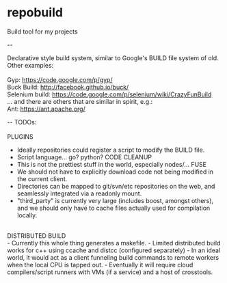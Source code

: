 repobuild
==========

Build tool for my projects

--

Declarative style build system, similar to Google's BUILD file system of old. Other examples:<br/>
<br/>
Gyp: https://code.google.com/p/gyp/<br/>
Buck Build: http://facebook.github.io/buck/<br/>
Selenium build: https://code.google.com/p/selenium/wiki/CrazyFunBuild<br/>
... and there are others that are similar in spirit, e.g.:<br/>
Ant: https://ant.apache.org/

--
TODOs:<br/>
<br/>
PLUGINS<br/>
- Ideally repositories could register a script to modify the BUILD file.
- Script language... go? python?
CODE CLEANUP<br/>
- This is not the prettiest stuff in the world, especially nodes/...
FUSE<br/>
- We should not have to explicitly download code not being modified in the current client.
- Directories can be mapped to git/svn/etc repositories on the web, and seamlessly integrated via a readonly mount.
- "third_party" is currently very large (includes boost, amongst others), and we should only have to cache files actually used for compilation locally.
<br/>
DISTRIBUTED BUILD<br/>
- Currently this whole thing generates a makefile.
- Limited distributed build works for c++ using ccache and distcc (configured separately)
- In an ideal world, it would act as a client funneling build commands to remote workers when the local CPU is tapped out.
- Eventually it will require cloud compilers/script runners with VMs (if a service) and a host of crosstools.
